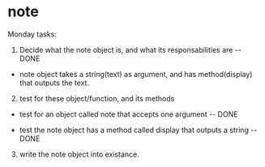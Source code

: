 # note

Monday tasks:


1. Decide what the note object is, and what its responsabilities are -- DONE 
* note object takes a string(text) as argument, and has  method(display) that outputs the text.

2. test for these object/function, and its methods 

* test for an object called note that accepts one argument -- DONE


* test the note object has a method called display that outputs a string -- DONE

3. write the note object into existance.
